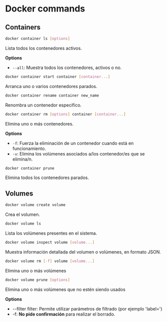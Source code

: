 # Docker commands

## Containers

```sh
docker container ls [options]
```

Lista todos los contenedores activos.

**Options**
- `--all`: Muestra todos los contenedores, activos o no.

```sh
docker container start container [container...]
```

Arranca uno o varios contenedores parados.

```sh
docker container rename container new_name
```

Renombra un contenedor específico.

```sh
docker container rm [options] container [container...]
```

Elimina uno o más contenedores.

**Options**
- `-f`: Fuerza la eliminación de un contenedor cuando está en funcionamiento.
- `-v`: Elimina los volúmenes asociados a/los contenedor/es que se elimina/n.

```sh
docker container prune
```

Elimina todos los contenedores parados.


## Volumes

```sh
docker volume create volume
```

Crea el volumen.

```sh
docker volume ls
```

Lista los volúmenes presentes en el sistema.

```sh
docker volume inspect volume [volume...]
```

Muestra información detallada del volumen o volúmenes, en formato JSON.

```sh
docker volume rm [-f] volume [volume...]
```

Elimina uno o más volúmenes

```sh
docker volume prune [options]
```

Elimina uno o más volúmenes que no estén siendo usados

**Options**
- --filter filter: Permite utilizar parámetros de filtrado (por ejemplo 'label=<label>')
- -f: **No pide confirmación** para realizar el borrado.